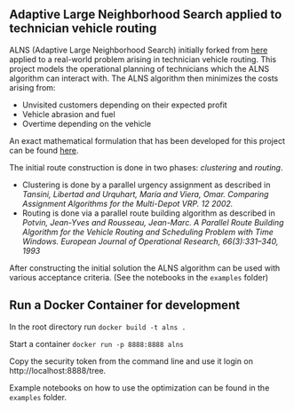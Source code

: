 ## Adaptive Large Neighborhood Search applied to technician vehicle routing

ALNS (Adaptive Large Neighborhood Search) initially forked from [here](https://github.com/N-Wouda/ALNS) applied to a real-world problem arising in technician vehicle routing. This project models the operational planning of technicians which the ALNS algorithm can interact with. The ALNS algorithm then minimizes the costs arising from:

* Unvisited customers depending on their expected profit
* Vehicle abrasion and fuel
* Overtime depending on the vehicle

An exact mathematical formulation that has been developed for this project can be found [here](docs/Problem.pdf).

The initial route construction is done in two phases: *clustering* and *routing*.

* Clustering is done by a parallel urgency assignment as described in *Tansini, Libertad and Urquhart, María and Viera, Omar. Comparing Assignment Algorithms for the Multi-Depot VRP. 12 2002.*
* Routing is done via a parallel route building algorithm as described in *Potvin, Jean-Yves and Rousseau, Jean-Marc. A Parallel Route Building Algorithm for the Vehicle Routing and Scheduling Problem with Time Windows. European Journal of Operational Research, 66(3):331–340, 1993*

After constructing the initial solution the ALNS algorithm can be used with various acceptance criteria. (See the notebooks in the `examples` folder)

## Run a Docker Container for development

In the root directory run `docker build -t alns .`

Start a container `docker run -p 8888:8888 alns`

Copy the security token from the command line and use it login on http://localhost:8888/tree. 

Example notebooks on how to use the optimization can be found in the `examples` folder.
